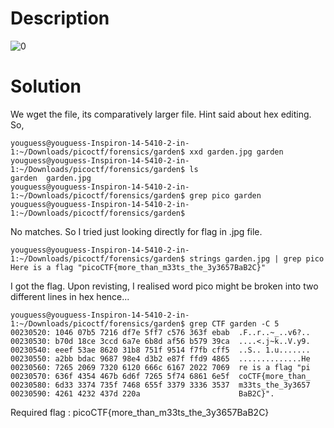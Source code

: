 # Description

![0](https://user-images.githubusercontent.com/125740625/222963911-bb7a2c56-1a00-4a8e-ad8a-fda7dc084328.png)

# Solution 

We wget the file, its comparatively larger file. Hint said about hex editing.
So, 

```t
youguess@youguess-Inspiron-14-5410-2-in-1:~/Downloads/picoctf/forensics/garden$ xxd garden.jpg garden
youguess@youguess-Inspiron-14-5410-2-in-1:~/Downloads/picoctf/forensics/garden$ ls
garden  garden.jpg
youguess@youguess-Inspiron-14-5410-2-in-1:~/Downloads/picoctf/forensics/garden$ grep pico garden
youguess@youguess-Inspiron-14-5410-2-in-1:~/Downloads/picoctf/forensics/garden$
```
No matches.
So I tried just looking directly for flag in .jpg file.

```
youguess@youguess-Inspiron-14-5410-2-in-1:~/Downloads/picoctf/forensics/garden$ strings garden.jpg | grep pico
Here is a flag "picoCTF{more_than_m33ts_the_3y3657BaB2C}"
```
I got the flag.
Upon revisting, I realised word pico might be broken into two different lines in hex hence...

```
youguess@youguess-Inspiron-14-5410-2-in-1:~/Downloads/picoctf/forensics/garden$ grep CTF garden -C 5
00230520: 1046 07b5 7216 df7e 5ff7 c576 363f ebab  .F..r..~_..v6?..
00230530: b70d 18ce 3ccd 6a7e 6b8d af56 b579 39ca  ....<.j~k..V.y9.
00230540: eeef 53ae 8620 31b8 751f 9514 f7fb cff5  ..S.. 1.u.......
00230550: a2bb bdac 9687 98e4 d3b2 e87f ffd9 4865  ..............He
00230560: 7265 2069 7320 6120 666c 6167 2022 7069  re is a flag "pi
00230570: 636f 4354 467b 6d6f 7265 5f74 6861 6e5f  coCTF{more_than_
00230580: 6d33 3374 735f 7468 655f 3379 3336 3537  m33ts_the_3y3657
00230590: 4261 4232 437d 220a                      BaB2C}".
```

Required flag : picoCTF{more_than_m33ts_the_3y3657BaB2C}
